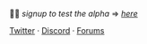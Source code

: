 👋🏻 *signup to test the alpha* ⇒ *[here](https://anytype.io/#join)*
</br>

[Twitter](https://twitter.com/anytypelabs) · [Discord](https://discord.gg/anytype) · [Forums](https://community.anytype.io)
